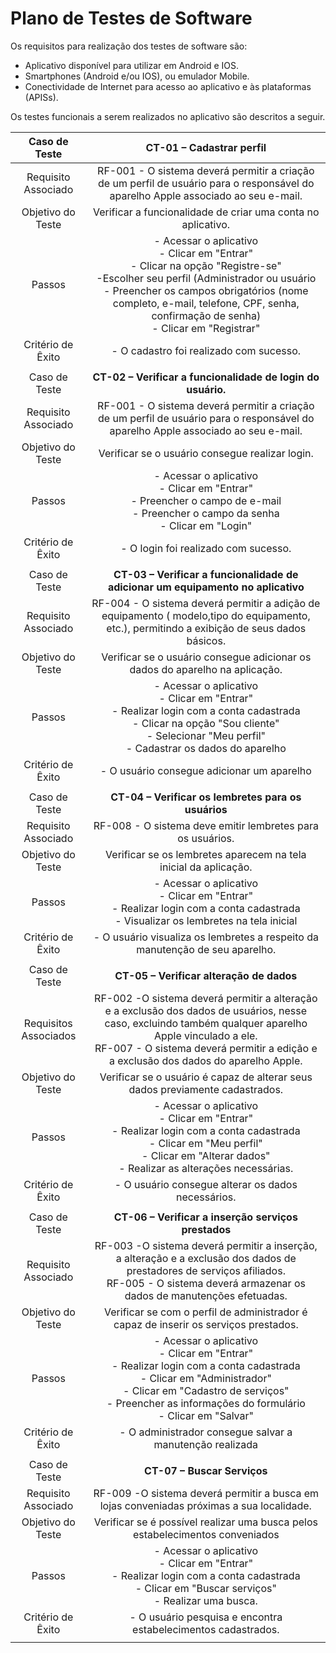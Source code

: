 # Plano de Testes de Software

Os requisitos para realização dos testes de software são: 

- Aplicativo disponível para utilizar em Android e IOS.
- Smartphones (Android e/ou IOS), ou emulador Mobile.
- Conectividade de Internet para acesso ao aplicativo e às plataformas (APISs).

Os testes funcionais a serem realizados no aplicativo são descritos a seguir.
 
| Caso de Teste 	|**CT-01 – Cadastrar perfil**|
|:---:	|:---:	|
|	Requisito Associado 	| RF-001 - O sistema deverá permitir a criação de um perfil de usuário para o responsável do aparelho Apple associado ao seu e-mail.
| Objetivo do Teste 	| Verificar a funcionalidade de criar uma conta no aplicativo. |
| Passos 	| - Acessar o aplicativo <br> - Clicar em "Entrar" <br>  - Clicar na opção "Registre-se" <br> -Escolher seu perfil (Administrador  ou usuário <br>- Preencher os campos obrigatórios (nome completo, e-mail, telefone, CPF, senha, confirmação de senha) <br> - Clicar em "Registrar" |
|Critério de Êxito | - O cadastro foi realizado com sucesso. |
|  	|  	|
| Caso de Teste 	| **CT-02 – Verificar a funcionalidade de login do usuário.**|
|Requisito Associado | RF-001 - O sistema deverá permitir a criação de um perfil de usuário para o responsável do aparelho Apple associado ao seu e-mail.
| Objetivo do Teste 	| Verificar se o usuário consegue realizar login. |
| Passos 	| - Acessar o aplicativo <br> - Clicar em "Entrar" <br> - Preencher o campo de e-mail <br> - Preencher o campo da senha <br> - Clicar em "Login" |
|Critério de Êxito | - O login foi realizado com sucesso. |
|  	|  	|
| Caso de Teste |**CT-03 – Verificar a funcionalidade de adicionar um equipamento no aplicativo** |
|Requisito Associado | RF-004 - O sistema deverá permitir a adição de equipamento ( modelo,tipo do equipamento, etc.), permitindo a exibição de seus dados básicos.	|
|Objetivo do Teste | Verificar se o usuário consegue adicionar os dados do aparelho na aplicação. |
|Passos | - Acessar o aplicativo <br> - Clicar em "Entrar" <br> - Realizar login com a conta cadastrada <br> - Clicar na opção "Sou cliente" <br> - Selecionar "Meu perfil" <br> - Cadastrar os dados do aparelho |
|Critério de Êxito | - O usuário consegue adicionar um aparelho  |
|  	|  	|
| Caso de Teste | **CT-04 –  Verificar os lembretes para os usuários** |
|Requisito Associado | RF-008 - O sistema deve emitir lembretes para os usuários.		|
|Objetivo do Teste | Verificar se os lembretes aparecem na tela inicial da aplicação. |
|Passos | - Acessar o aplicativo <br> - Clicar em "Entrar" <br> - Realizar login com a conta cadastrada <br> - Visualizar os lembretes na tela inicial |
|Critério de Êxito | - O usuário visualiza os lembretes a respeito da manutenção de seu aparelho. |
|  	|  	|
| Caso de Teste | **CT-05 –  Verificar alteração de dados** |
|Requisitos Associados | RF-002 -O sistema deverá permitir a alteração e a exclusão dos dados de usuários, nesse caso, excluindo também qualquer aparelho Apple vinculado a ele. <br> RF-007 - O sistema deverá permitir a edição e a exclusão dos dados do aparelho Apple.	| 
|Objetivo do Teste | Verificar se o usuário é capaz de alterar seus dados previamente cadastrados. |
|Passos | - Acessar o aplicativo <br> - Clicar em "Entrar" <br> - Realizar login com a conta cadastrada <br> - Clicar em "Meu perfil" <br> - Clicar em "Alterar dados" <br> - Realizar as alterações necessárias.  |
|Critério de Êxito | - O usuário consegue alterar os dados necessários. |
|  	|  	|
| Caso de Teste | **CT-06 –  Verificar a inserção serviços prestados** |
|Requisito Associado | RF-003 -O sistema deverá permitir a inserção, a alteração e a exclusão dos dados de prestadores de serviços afiliados. <br>RF-005 - O sistema deverá armazenar os dados de manutenções efetuadas.	| 
|Objetivo do Teste | Verificar se com o perfil de administrador é capaz de inserir os serviços prestados. |
|Passos | - Acessar o aplicativo <br> - Clicar em "Entrar" <br> - Realizar login com a conta cadastrada <br> - Clicar em "Administrador" <br> - Clicar em "Cadastro de serviços" <br> - Preencher as informações do formulário <br> - Clicar em "Salvar" |
|Critério de Êxito | - O administrador consegue salvar a manutenção realizada |
|  	|  	|
| Caso de Teste | **CT-07 –  Buscar Serviços** |
|Requisito Associado | RF-009	-O sistema deverá permitir a busca em lojas conveniadas próximas a sua localidade.		| 
|Objetivo do Teste | Verificar se é possível realizar uma busca pelos estabelecimentos conveniados |
|Passos | - Acessar o aplicativo <br> - Clicar em "Entrar" <br> - Realizar login com a conta cadastrada <br> - Clicar em "Buscar serviços" <br> - Realizar uma busca. <br> |
|Critério de Êxito | - O usuário pesquisa e encontra estabelecimentos cadastrados. |
|  	|  	|

